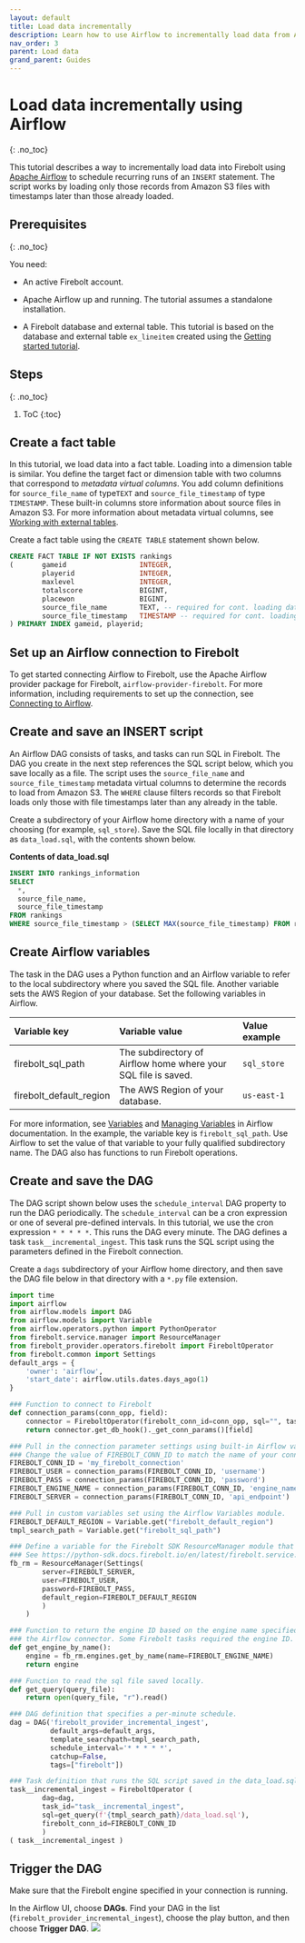 ```yaml
---
layout: default
title: Load data incrementally
description: Learn how to use Airflow to incrementally load data from Amazon S3 into Firebolt.
nav_order: 3
parent: Load data
grand_parent: Guides
---
```


# Load data incrementally using Airflow
{: .no_toc}



This tutorial describes a way to incrementally load data into Firebolt using [Apache Airflow](https://airflow.apache.org/docs/apache-airflow/stable/index.html) to schedule recurring runs of an `INSERT` statement. The script works by loading only those records from Amazon S3 files with timestamps later than those already loaded.

## Prerequisites
{: .no_toc}

You need:

* An active Firebolt account.

* Apache Airflow up and running. The tutorial assumes a standalone installation.

* A Firebolt database and external table. This tutorial is based on the database and external table `ex_lineitem` created using the [Getting started tutorial](../getting-started.md).

## Steps
{: .no_toc}

1. ToC
{:toc}

## Create a fact table

In this tutorial, we load data into a fact table. Loading into a dimension table is similar. You define the target fact or dimension table with two columns that correspond to *metadata virtual columns*. You add column definitions for `source_file_name` of type`TEXT` and `source_file_timestamp` of type `TIMESTAMP`. These built-in columns store information about source files in Amazon S3. For more information about metadata virtual columns, see [Working with external tables](./working-with-external-tables.md).

Create a fact table using the `CREATE TABLE` statement shown below.

```sql
CREATE FACT TABLE IF NOT EXISTS rankings
(       gameid                  INTEGER,
        playerid                INTEGER,
        maxlevel                INTEGER,
        totalscore              BIGINT,
        placewon                BIGINT,
        source_file_name        TEXT, -- required for cont. loading data
        source_file_timestamp   TIMESTAMP -- required for cont. loading data
) PRIMARY INDEX gameid, playerid;
```

## Set up an Airflow connection to Firebolt

To get started connecting Airflow to Firebolt, use the Apache Airflow provider package for Firebolt, `airflow-provider-firebolt`. For more information, including requirements to set up the connection, see [Connecting to Airflow](../integrations/data-orchestration/airflow.md).

## Create and save an INSERT script

An Airflow DAG consists of tasks, and tasks can run SQL in Firebolt. The DAG you create in the next step references the SQL script below, which you save locally as a file. The script uses the `source_file_name` and `source_file_timestamp` metadata virtual columns to determine the records to load from Amazon S3. The `WHERE` clause filters records so that Firebolt loads only those with file timestamps later than any already in the table.

Create a subdirectory of your Airflow home directory with a name of your choosing (for example, `sql_store`). Save the SQL file locally in that directory as `data_load.sql`, with the contents shown below. 

**Contents of data_load.sql**

```sql
INSERT INTO rankings_information
SELECT 
  *, 
  source_file_name, 
  source_file_timestamp
FROM rankings
WHERE source_file_timestamp > (SELECT MAX(source_file_timestamp) FROM rankings);
```

## Create Airflow variables

The task in the DAG uses a Python function and an Airflow variable to refer to the local subdirectory where you saved the SQL file. Another variable sets the AWS Region of your database. Set the following variables in Airflow.

| Variable key            | Variable value                                                  | Value example |
| :---------------------  | :-------------------------------------------------------------- | :------------ |
| firebolt_sql_path       | The subdirectory of Airflow home where your SQL file is saved.  | `sql_store`   |
| firebolt_default_region | The AWS Region of your database.                                | `us-east-1`   |
 
For more information, see [Variables](https://airflow.apache.org/docs/apache-airflow/stable/concepts/variables.html) and [Managing Variables](https://airflow.apache.org/docs/apache-airflow/stable/howto/variable.html) in Airflow documentation. In the example, the variable key is `firebolt_sql_path`. Use Airflow to set the value of that variable to your fully qualified subdirectory name. The DAG also has functions to run Firebolt operations.

## Create and save the DAG

The DAG script shown below uses the `schedule_interval` DAG property to run the DAG periodically. The `schedule_interval` can be a cron expression or one of several pre-defined intervals. In this tutorial, we use the cron expression `* * * * *`. This runs the DAG every minute. The DAG defines a task `task__incremental_ingest`. This task runs the SQL script using the parameters defined in the Firebolt connection. 

Create a `dags` subdirectory of your Airflow home directory, and then save the DAG file below in that directory with a `*.py` file extension. 

```python
import time
import airflow
from airflow.models import DAG
from airflow.models import Variable
from airflow.operators.python import PythonOperator
from firebolt.service.manager import ResourceManager
from firebolt_provider.operators.firebolt import FireboltOperator
from firebolt.common import Settings
default_args = {
    'owner': 'airflow',
    'start_date': airflow.utils.dates.days_ago(1)
}

### Function to connect to Firebolt
def connection_params(conn_opp, field):
    connector = FireboltOperator(firebolt_conn_id=conn_opp, sql="", task_id="CONNECT")
    return connector.get_db_hook()._get_conn_params()[field]

### Pull in the connection parameter settings using built-in Airflow variables.
### Change the value of FIREBOLT_CONN_ID to match the name of your connector.
FIREBOLT_CONN_ID = 'my_firebolt_connection'
FIREBOLT_USER = connection_params(FIREBOLT_CONN_ID, 'username')
FIREBOLT_PASS = connection_params(FIREBOLT_CONN_ID, 'password')
FIREBOLT_ENGINE_NAME = connection_params(FIREBOLT_CONN_ID, 'engine_name')
FIREBOLT_SERVER = connection_params(FIREBOLT_CONN_ID, 'api_endpoint')

### Pull in custom variables set using the Airflow Variables module.
FIREBOLT_DEFAULT_REGION = Variable.get("firebolt_default_region")
tmpl_search_path = Variable.get("firebolt_sql_path")

### Define a variable for the Firebolt SDK ResourceManager module that can access database resources.
### See https://python-sdk.docs.firebolt.io/en/latest/firebolt.service.html#module-firebolt.service.manager.
fb_rm = ResourceManager(Settings(
        server=FIREBOLT_SERVER,
        user=FIREBOLT_USER,
        password=FIREBOLT_PASS,
        default_region=FIREBOLT_DEFAULT_REGION
        )
    )

### Function to return the engine ID based on the engine name specified in
### the Airflow connector. Some Firebolt tasks required the engine ID.
def get_engine_by_name():
    engine = fb_rm.engines.get_by_name(name=FIREBOLT_ENGINE_NAME)
    return engine

### Function to read the sql file saved locally. 
def get_query(query_file):
    return open(query_file, "r").read()

### DAG definition that specifies a per-minute schedule. 
dag = DAG('firebolt_provider_incremental_ingest',
          default_args=default_args,
          template_searchpath=tmpl_search_path,
          schedule_interval='* * * * *',
          catchup=False,
          tags=["firebolt"])

### Task definition that runs the SQL script saved in the data_load.sql file. 
task__incremental_ingest = FireboltOperator (
        dag=dag,
        task_id="task__incremental_ingest",
        sql=get_query(f'{tmpl_search_path}/data_load.sql'),
        firebolt_conn_id=FIREBOLT_CONN_ID
        )
( task__incremental_ingest )
```

## Trigger the DAG

Make sure that the Firebolt engine specified in your connection is running.

In the Airflow UI, choose **DAGs**. Find your DAG in the list (`firebolt_provider_incremental_ingest`), choose the play button, and then choose **Trigger DAG**.
![](../assets/images/airflow_trigger_dag.png)
